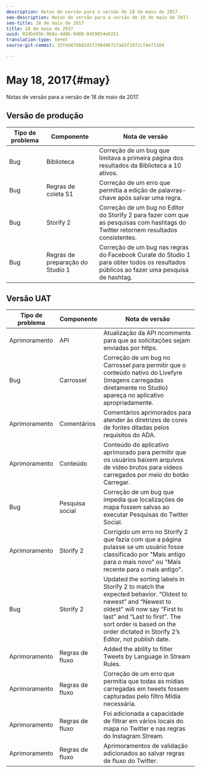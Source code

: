 ```yaml
---
description: Notas de versão para a versão de 18 de maio de 2017.
seo-description: Notas de versão para a versão de 18 de maio de 2017.
seo-title: 18 de maio de 2017
title: 18 de maio de 2017
uuid: 02dbd95b-0b8a-4d8b-9d08-8459854e6251
translation-type: tm+mt
source-git-commit: 35feb87bb82d1f298496717a65f1972cf4e71104

---
```



# May 18, 2017{#may}

Notas de versão para a versão de 18 de maio de 2017.

## Versão de produção

| **Tipo de problema** | **Componente** | **Nota de versão** |
|---|---|---|
| Bug | Biblioteca | Correção de um bug que limitava a primeira página dos resultados da Biblioteca a 10 ativos. |
| Bug | Regras de coleta S1 | Correção de um erro que permitia a edição de palavras-chave após salvar uma regra. |
| Bug | Storify 2 | Correção de um bug no Editor do Storify 2 para fazer com que as pesquisas com hashtags do Twitter retornem resultados consistentes. |
| Bug | Regras de preparação do Studio 1 | Correção de um bug nas regras do Facebook Curate do Studio 1 para obter todos os resultados públicos ao fazer uma pesquisa de hashtag. |

## Versão UAT

| **Tipo de problema** | **Componente** | **Nota de versão** |
|---|---|---|
| Aprimoramento | API | Atualização da API ncomments para que as solicitações sejam enviadas por https. |
| Bug | Carrossel | Correção de um bug no Carrossel para permitir que o conteúdo nativo do Livefyre (imagens carregadas diretamente no Studio) apareça no aplicativo apropriadamente. |
| Aprimoramento | Comentários | Comentários aprimorados para atender às diretrizes de cores de fontes ditadas pelos requisitos do ADA. |
| Aprimoramento | Conteúdo | Conteúdo do aplicativo aprimorado para permitir que os usuários baixem arquivos de vídeo brutos para vídeos carregados por meio do botão Carregar. |
| Bug | Pesquisa social | Correção de um bug que impedia que localizações de mapa fossem salvas ao executar Pesquisas do Twitter Social. |
| Aprimoramento | Storify 2 | Corrigido um erro no Storify 2 que fazia com que a página pulasse se um usuário fosse classificado por "Mais antigo para o mais novo" ou "Mais recente para o mais antigo". |
| Bug | Storify 2 | Updated the sorting labels in Storify 2 to match the expected behavior. “Oldest to newest” and “Newest to oldest” will now say “First to last” and “Last to first”. The sort order is based on the order dictated in Storify 2’s Editor, not publish date. |
| Aprimoramento | Regras de fluxo | Added the ability to filter Tweets by Language in Stream Rules. |
| Aprimoramento | Regras de fluxo | Correção de um erro que permitia que todas as mídias carregadas em tweets fossem capturadas pelo filtro Mídia necessária. |
| Aprimoramento | Regras de fluxo | Foi adicionada a capacidade de filtrar em vários locais do mapa no Twitter e nas regras do Instagram Stream. |
| Aprimoramento | Regras de fluxo | Aprimoramentos de validação adicionados ao salvar regras de fluxo do Twitter. |

